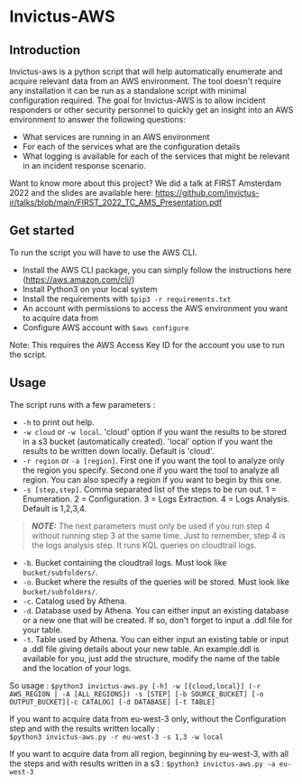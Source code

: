# Invictus-AWS

## Introduction
Invictus-aws is a python script that will help automatically enumerate and acquire relevant data from an AWS environment.
The tool doesn't require any installation it can be run as a standalone script with minimal configuration required.
The goal for Invictus-AWS is to allow incident responders or other security personnel to quickly get an insight into an AWS environment to answer the following questions:
- What services are running in an AWS environment
- For each of the services what are the configuration details
- What logging is available for each of the services that might be relevant in an incident response scenario. 

Want to know more about this project?
We did a talk at FIRST Amsterdam 2022 and the slides are available here:
https://github.com/invictus-ir/talks/blob/main/FIRST_2022_TC_AMS_Presentation.pdf


## Get started

To run the script you will have to use the AWS CLI. 

- Install the AWS CLI package, you can simply follow the instructions here (https://aws.amazon.com/cli/) 
- Install Python3 on your local system
- Install the requirements with `$pip3 -r requirements.txt`
- An account with permissions to access the AWS environment you want to acquire data from
- Configure AWS account with `$aws configure`

Note: This requires the AWS Access Key ID for the account you use to run the script.

## Usage

The script runs with a few parameters :  
* `-h` to print out help.
* `-w cloud` or `-w local`. 'cloud' option if you want the results to be stored in a s3 bucket (automatically created). 'local' option if you want the results to be written down locally. Default is 'cloud'.
* `-r region` or `-a [region]`. First one if you want the tool to analyze only the region you specify. Second one if you want the tool to analyze all region. You can also specify a region if you want to begin by this one.
* `-s [step,step]`. Comma separated list of the steps to be run out. 1 = Enumeration. 2 = Configuration. 3 = Logs Extraction. 4 = Logs Analysis. Default is 1,2,3,4.
> **_NOTE:_**  The next parameters must only be used if you run step 4 without running step 3 at the same time. Just to remember, step 4 is the logs analysis step. It runs KQL queries on cloudtrail logs.
* `-b`. Bucket containing the cloudtrail logs. Must look like `bucket/subfolders/`.
* `-o`. Bucket where the results of the queries will be stored. Must look like `bucket/subfolders/`.
* `-c`. Catalog used by Athena.
* `-d`. Database used by Athena. You can either input an existing database or a new one that will be created. If so, don't forget to input a .ddl file for your table. 
* `-t`. Table used by Athena. You can either input an existing table or input a .ddl file giving details about your new table. An example.ddl is available for you, just add the structure, modify the name of the table and the location of your logs.

So  usage : `$python3 invictus-aws.py [-h] -w [{cloud,local}] (-r AWS_REGION | -A [ALL_REGIONS]) -s [STEP] [-b SOURCE_BUCKET] [-o OUTPUT_BUCKET][-c CATALOG] [-d DATABASE] [-t TABLE]`


If you want to acquire data from eu-west-3 only, without the Configuration step and with the results written locally :    
`$python3 invictus-aws.py -r eu-west-3 -s 1,3 -w local`

If you want to acquire data from all region, beginning by eu-west-3, with all the steps and with results written in a s3 : 
`$python3 invictus-aws.py -a eu-west-3`
